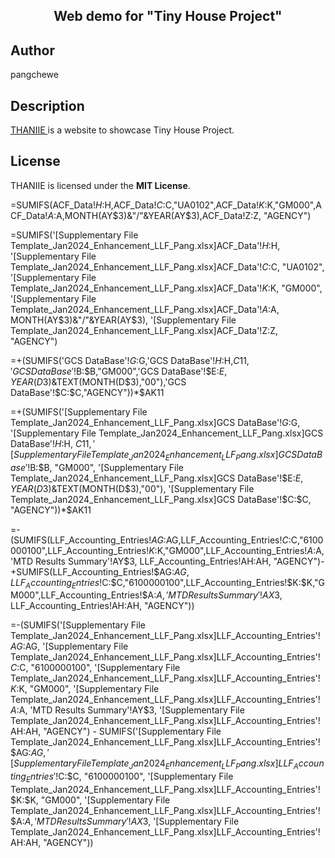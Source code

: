 <h2 align="center"> Web demo for "Tiny House Project"</h2>



## Author
pangchewe

## Description
<a href="https://pangchewe.github.io/tiny-house/" target="_blank"> THANIIE </a> is a website to showcase Tiny House Project. <!-- Built with love -->

## License
THANIIE is licensed under the **MIT License**.

=SUMIFS(ACF_Data!$H:$H,ACF_Data!$C:$C,"UA0102",ACF_Data!$K:$K,"GM000",ACF_Data!$A:$A,MONTH(AY$3)&"/"&YEAR(AY$3),ACF_Data!Z:Z, "AGENCY")


=SUMIFS('[Supplementary File Template_Jan2024_Enhancement_LLF_Pang.xlsx]ACF_Data'!$H:$H, '[Supplementary File Template_Jan2024_Enhancement_LLF_Pang.xlsx]ACF_Data'!$C:$C, "UA0102", '[Supplementary File Template_Jan2024_Enhancement_LLF_Pang.xlsx]ACF_Data'!$K:$K, "GM000", '[Supplementary File Template_Jan2024_Enhancement_LLF_Pang.xlsx]ACF_Data'!$A:$A, MONTH(AY$3)&"/"&YEAR(AY$3), '[Supplementary File Template_Jan2024_Enhancement_LLF_Pang.xlsx]ACF_Data'!Z:Z, "AGENCY")


=+(SUMIFS('GCS DataBase'!$G:$G,'GCS DataBase'!$H:$H,$C11,'GCS DataBase'!$B:$B,"GM000",'GCS DataBase'!$E:$E,YEAR(D$3)&TEXT(MONTH(D$3),"00"),'GCS DataBase'!$C:$C,"AGENCY"))*$AK11


=+(SUMIFS('[Supplementary File Template_Jan2024_Enhancement_LLF_Pang.xlsx]GCS DataBase'!$G:$G, '[Supplementary File Template_Jan2024_Enhancement_LLF_Pang.xlsx]GCS DataBase'!$H:$H, $C11, '[Supplementary File Template_Jan2024_Enhancement_LLF_Pang.xlsx]GCS DataBase'!$B:$B, "GM000", '[Supplementary File Template_Jan2024_Enhancement_LLF_Pang.xlsx]GCS DataBase'!$E:$E, YEAR(D$3)&TEXT(MONTH(D$3),"00"), '[Supplementary File Template_Jan2024_Enhancement_LLF_Pang.xlsx]GCS DataBase'!$C:$C, "AGENCY"))*$AK11



=-(SUMIFS(LLF_Accounting_Entries!$AG:$AG,LLF_Accounting_Entries!$C:$C,"6100000100",LLF_Accounting_Entries!$K:$K,"GM000",LLF_Accounting_Entries!$A:$A,'MTD Results Summary'!AY$3, LLF_Accounting_Entries!AH:AH, "AGENCY")-+SUMIFS(LLF_Accounting_Entries!$AG:$AG,LLF_Accounting_Entries!$C:$C,"6100000100",LLF_Accounting_Entries!$K:$K,"GM000",LLF_Accounting_Entries!$A:$A,'MTD Results Summary'!AX$3, LLF_Accounting_Entries!AH:AH, "AGENCY"))

=-(SUMIFS('[Supplementary File Template_Jan2024_Enhancement_LLF_Pang.xlsx]LLF_Accounting_Entries'!$AG:$AG, '[Supplementary File Template_Jan2024_Enhancement_LLF_Pang.xlsx]LLF_Accounting_Entries'!$C:$C, "6100000100", '[Supplementary File Template_Jan2024_Enhancement_LLF_Pang.xlsx]LLF_Accounting_Entries'!$K:$K, "GM000", '[Supplementary File Template_Jan2024_Enhancement_LLF_Pang.xlsx]LLF_Accounting_Entries'!$A:$A, 'MTD Results Summary'!AY$3, '[Supplementary File Template_Jan2024_Enhancement_LLF_Pang.xlsx]LLF_Accounting_Entries'!AH:AH, "AGENCY") - SUMIFS('[Supplementary File Template_Jan2024_Enhancement_LLF_Pang.xlsx]LLF_Accounting_Entries'!$AG:$AG, '[Supplementary File Template_Jan2024_Enhancement_LLF_Pang.xlsx]LLF_Accounting_Entries'!$C:$C, "6100000100", '[Supplementary File Template_Jan2024_Enhancement_LLF_Pang.xlsx]LLF_Accounting_Entries'!$K:$K, "GM000", '[Supplementary File Template_Jan2024_Enhancement_LLF_Pang.xlsx]LLF_Accounting_Entries'!$A:$A, 'MTD Results Summary'!AX$3, '[Supplementary File Template_Jan2024_Enhancement_LLF_Pang.xlsx]LLF_Accounting_Entries'!AH:AH, "AGENCY")) 

